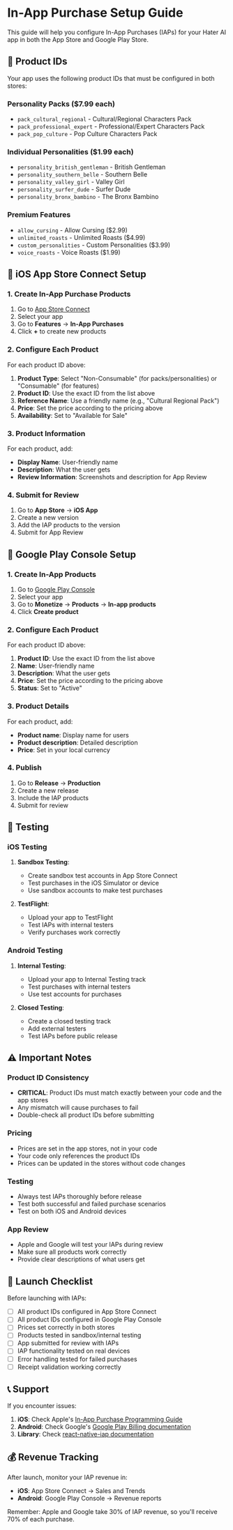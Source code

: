 # In-App Purchase Setup Guide

This guide will help you configure In-App Purchases (IAPs) for your Hater AI app in both the App Store and Google Play Store.

## 📱 Product IDs

Your app uses the following product IDs that must be configured in both stores:

### Personality Packs ($7.99 each)
- `pack_cultural_regional` - Cultural/Regional Characters Pack
- `pack_professional_expert` - Professional/Expert Characters Pack  
- `pack_pop_culture` - Pop Culture Characters Pack

### Individual Personalities ($1.99 each)
- `personality_british_gentleman` - British Gentleman
- `personality_southern_belle` - Southern Belle
- `personality_valley_girl` - Valley Girl
- `personality_surfer_dude` - Surfer Dude
- `personality_bronx_bambino` - The Bronx Bambino

### Premium Features
- `allow_cursing` - Allow Cursing ($2.99)
- `unlimited_roasts` - Unlimited Roasts ($4.99)
- `custom_personalities` - Custom Personalities ($3.99)
- `voice_roasts` - Voice Roasts ($1.99)

## 🍎 iOS App Store Connect Setup

### 1. Create In-App Purchase Products

1. Go to [App Store Connect](https://appstoreconnect.apple.com)
2. Select your app
3. Go to **Features** → **In-App Purchases**
4. Click **+** to create new products

### 2. Configure Each Product

For each product ID above:

1. **Product Type**: Select "Non-Consumable" (for packs/personalities) or "Consumable" (for features)
2. **Product ID**: Use the exact ID from the list above
3. **Reference Name**: Use a friendly name (e.g., "Cultural Regional Pack")
4. **Price**: Set the price according to the pricing above
5. **Availability**: Set to "Available for Sale"

### 3. Product Information

For each product, add:
- **Display Name**: User-friendly name
- **Description**: What the user gets
- **Review Information**: Screenshots and description for App Review

### 4. Submit for Review

1. Go to **App Store** → **iOS App**
2. Create a new version
3. Add the IAP products to the version
4. Submit for App Review

## 🤖 Google Play Console Setup

### 1. Create In-App Products

1. Go to [Google Play Console](https://play.google.com/console)
2. Select your app
3. Go to **Monetize** → **Products** → **In-app products**
4. Click **Create product**

### 2. Configure Each Product

For each product ID above:

1. **Product ID**: Use the exact ID from the list above
2. **Name**: User-friendly name
3. **Description**: What the user gets
4. **Price**: Set the price according to the pricing above
5. **Status**: Set to "Active"

### 3. Product Details

For each product, add:
- **Product name**: Display name for users
- **Product description**: Detailed description
- **Price**: Set in your local currency

### 4. Publish

1. Go to **Release** → **Production**
2. Create a new release
3. Include the IAP products
4. Submit for review

## 🔧 Testing

### iOS Testing

1. **Sandbox Testing**:
   - Create sandbox test accounts in App Store Connect
   - Test purchases in the iOS Simulator or device
   - Use sandbox accounts to make test purchases

2. **TestFlight**:
   - Upload your app to TestFlight
   - Test IAPs with internal testers
   - Verify purchases work correctly

### Android Testing

1. **Internal Testing**:
   - Upload your app to Internal Testing track
   - Test purchases with internal testers
   - Use test accounts for purchases

2. **Closed Testing**:
   - Create a closed testing track
   - Add external testers
   - Test IAPs before public release

## ⚠️ Important Notes

### Product ID Consistency
- **CRITICAL**: Product IDs must match exactly between your code and the app stores
- Any mismatch will cause purchases to fail
- Double-check all product IDs before submitting

### Pricing
- Prices are set in the app stores, not in your code
- Your code only references the product IDs
- Prices can be updated in the stores without code changes

### Testing
- Always test IAPs thoroughly before release
- Test both successful and failed purchase scenarios
- Test on both iOS and Android devices

### App Review
- Apple and Google will test your IAPs during review
- Make sure all products work correctly
- Provide clear descriptions of what users get

## 🚀 Launch Checklist

Before launching with IAPs:

- [ ] All product IDs configured in App Store Connect
- [ ] All product IDs configured in Google Play Console
- [ ] Prices set correctly in both stores
- [ ] Products tested in sandbox/internal testing
- [ ] App submitted for review with IAPs
- [ ] IAP functionality tested on real devices
- [ ] Error handling tested for failed purchases
- [ ] Receipt validation working correctly

## 📞 Support

If you encounter issues:

1. **iOS**: Check Apple's [In-App Purchase Programming Guide](https://developer.apple.com/in-app-purchase/)
2. **Android**: Check Google's [Google Play Billing documentation](https://developer.android.com/google/play/billing)
3. **Library**: Check [react-native-iap documentation](https://github.com/dooboolab/react-native-iap)

## 💰 Revenue Tracking

After launch, monitor your IAP revenue in:
- **iOS**: App Store Connect → Sales and Trends
- **Android**: Google Play Console → Revenue reports

Remember: Apple and Google take 30% of IAP revenue, so you'll receive 70% of each purchase.

